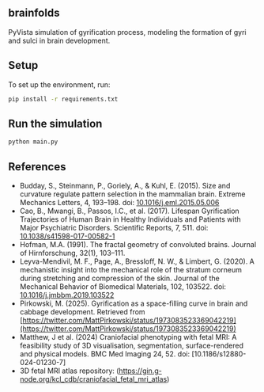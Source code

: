 ## brainfolds

PyVista simulation of gyrification process, modeling the formation of gyri and sulci in brain development.

## Setup
To set up the environment, run:
```bash
pip install -r requirements.txt
```

## Run the simulation
```bash
python main.py
```

## References

- Budday, S., Steinmann, P., Goriely, A., & Kuhl, E. (2015). Size and curvature regulate pattern selection in the mammalian brain. Extreme Mechanics Letters, 4, 193–198. doi: [10.1016/j.eml.2015.05.006](https://doi.org/10.1016/j.eml.2015.05.006)  
- Cao, B., Mwangi, B., Passos, I.C., et al. (2017). Lifespan Gyrification Trajectories of Human Brain in Healthy Individuals and Patients with Major Psychiatric Disorders. Scientific Reports, 7, 511. doi: [10.1038/s41598-017-00582-1](https://doi.org/10.1038/s41598-017-00582-1)  
- Hofman, M.A. (1991). The fractal geometry of convoluted brains. Journal of Hirnforschung, 32(1), 103–111.  
- Leyva-Mendivil, M. F., Page, A., Bressloff, N. W., & Limbert, G. (2020). A mechanistic insight into the mechanical role of the stratum corneum during stretching and compression of the skin. Journal of the Mechanical Behavior of Biomedical Materials, 102, 103522. doi: [10.1016/j.jmbbm.2019.103522](https://doi.org/10.1016/j.jmbbm.2019.103522)  
- Pirkowski, M. (2025). Gyrification as a space-filling curve in brain and cabbage development. Retrieved from [https://twitter.com/MattPirkowski/status/1973083523369042219](https://twitter.com/MattPirkowski/status/1973083523369042219)
- Matthew, J et al. (2024) Craniofacial phenotyping with fetal MRI: A feasibility study of 3D visualisation, segmentation, surface-rendered and physical models. BMC Med Imaging 24, 52. doi: [10.1186/s12880-024-01230-7]
- 3D fetal MRI atlas repository: (https://gin.g-node.org/kcl_cdb/craniofacial_fetal_mri_atlas)